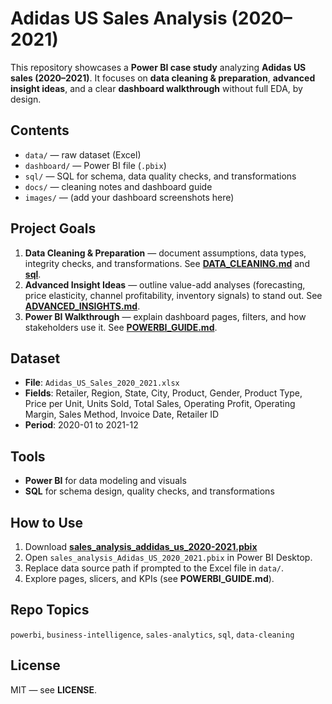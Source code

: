 # Adidas US Sales Analysis (2020–2021)

This repository showcases a **Power BI case study** analyzing **Adidas US sales (2020–2021)**. It focuses on **data cleaning & preparation**, **advanced insight ideas**, and a clear **dashboard walkthrough** without full EDA, by design.

## Contents
- `data/` — raw dataset (Excel)
- `dashboard/` — Power BI file (`.pbix`)
- `sql/` — SQL for schema, data quality checks, and transformations
- `docs/` — cleaning notes and dashboard guide
- `images/` — (add your dashboard screenshots here)

## Project Goals
1) **Data Cleaning & Preparation** — document assumptions, data types, integrity checks, and transformations. See **[DATA_CLEANING.md](DATA_CLEANING.md)** and **[sql](03_transformations.sql)**.
2) **Advanced Insight Ideas** — outline value-add analyses (forecasting, price elasticity, channel profitability, inventory signals) to stand out. See **[ADVANCED_INSIGHTS.md](ADVANCED_INSIGHTS.md)**.
3) **Power BI Walkthrough** — explain dashboard pages, filters, and how stakeholders use it. See **[POWERBI_GUIDE.md](POWERBI_GUIDE.md)**.

## Dataset
- **File**: `Adidas_US_Sales_2020_2021.xlsx`
- **Fields**: Retailer, Region, State, City, Product, Gender, Product Type, Price per Unit, Units Sold, Total Sales, Operating Profit, Operating Margin, Sales Method, Invoice Date, Retailer ID
- **Period**: 2020-01 to 2021-12

## Tools
- **Power BI** for data modeling and visuals
- **SQL** for schema design, quality checks, and transformations

## How to Use
1. Download **[sales_analysis_addidas_us_2020-2021.pbix](sales_analysis_addidas_us_2020-2021.pbix)**
2. Open `sales_analysis_Adidas_US_2020_2021.pbix` in Power BI Desktop.
3. Replace data source path if prompted to the Excel file in `data/`.
4. Explore pages, slicers, and KPIs (see **POWERBI_GUIDE.md**).

## Repo Topics
`powerbi`, `business-intelligence`, `sales-analytics`, `sql`, `data-cleaning`

## License
MIT — see **LICENSE**.
